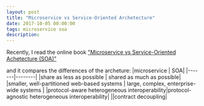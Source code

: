```yaml
---
layout: post
title: "Microservice vs Service-Oriented Archetecture"
date: 2017-10-05 00:00:00
tags: microservice soa
description: 
---
```


Recently, I read the online book ["Microservice vs Service-Oriented Achetecture (SOA)"](https://www.safaribooksonline.com/library/view/microservices-vs-service-oriented/9781491975657/)

and it compares the differences of the archeture:
|microservice | SOA|
|-------|--------|
|share as less as possible | shared as much as possible|
|smaller, well-partitioned web-based systems  | large, complex, enterprise-wide systems |
|protocol-aware heterogeneous interoperability|protocol-agnostic heterogeneous interoperability|
||contract decoupling|
